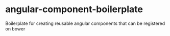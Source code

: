 angular-component-boilerplate
=============================

Boilerplate for creating reusable angular components that can be registered on bower
